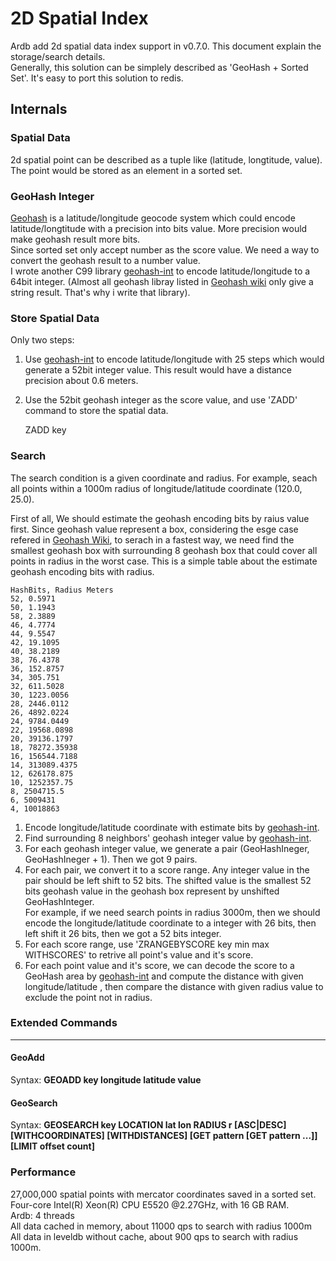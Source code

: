 # 2D Spatial Index #
Ardb add 2d spatial data index support in v0.7.0. This document explain the storage/search details.   
Generally, this solution can be simplely described as 'GeoHash + Sorted Set'. It's easy to port this solution to redis. 
 
## Internals ##
### Spatial Data ###
2d spatial point can be described as a tuple like (latitude, longtitude, value). The point would be stored as an element in a sorted set.
### GeoHash Integer ###
[Geohash](http://en.wikipedia.org/wiki/Geohash) is a latitude/longitude geocode system which could encode latitude/longtitude with a precision into bits value. More precision would make geohash result more bits.  
Since sorted set only accept number as the score value. We need a way to convert the geohash result to a number value.  
I wrote another C99 library [geohash-int](https://github.com/yinqiwen/geohash-int) to encode latitude/longitude to a 64bit integer.  (Almost all geohash libray listed in [Geohash wiki](http://en.wikipedia.org/wiki/Geohash) only give a string result. That's why i write that library).  

### Store Spatial Data ###
Only two steps:  
1. Use [geohash-int](https://github.com/yinqiwen/geohash-int) to encode latitude/longitude with 25 steps which would generate a 52bit integer value. This result would have a distance precision about 0.6 meters.  
2. Use the 52bit geohash integer as the score value, and use 'ZADD' command to store the spatial data.
   
    ZADD key <GeoHash50Bits>  <value>
### Search  ###
The search condition is a given coordinate and radius. For example, seach all points within a 1000m radius of longitude/latitude coordinate (120.0, 25.0).  

First of all, We should estimate the geohash encoding bits by raius value first. Since geohash value represent a box, considering the esge case refered in [Geohash Wiki](http://en.wikipedia.org/wiki/Geohash), to serach in a fastest way, we need find the smallest geohash box with surrounding 8 geohash box that could cover all points in radius in the worst case. This is a simple table about the estimate geohash encoding bits with radius.
    
    HashBits, Radius Meters
    52, 0.5971
    50, 1.1943
    58, 2.3889
    46, 4.7774
    44, 9.5547
    42, 19.1095
    40, 38.2189
    38, 76.4378
    36, 152.8757
    34, 305.751
    32, 611.5028
    30, 1223.0056
    28, 2446.0112
    26, 4892.0224 
    24, 9784.0449
    22, 19568.0898
    20, 39136.1797
    18, 78272.35938
    16, 156544.7188
    14, 313089.4375
    12, 626178.875
    10, 1252357.75
    8, 2504715.5
    6, 5009431
    4, 10018863

1. Encode longitude/latitude coordinate with estimate bits by [geohash-int](https://github.com/yinqiwen/geohash-int).  
2. Find surrounding 8 neighbors' geohash integer value by [geohash-int](https://github.com/yinqiwen/geohash-int).
3. For each geohash integer value, we generate a pair (GeoHashIneger, GeoHashIneger + 1). Then we got 9 pairs.  
4. For each pair, we convert it to a score range. Any integer value in the pair should be left shift to 52 bits. The shifted value is the smallest 52 bits geohash value in the geohash box represent by unshifted GeoHashInteger.    
   For example, if we need search points in radius 3000m, then we should encode the  longitude/latitude coordinate to a integer with 26 bits, then left shift it 26 bits, then we got a 52 bits integer.
5. For each score range, use 'ZRANGEBYSCORE key min max WITHSCORES' to retrive all point's value and it's score.
6. For each point value and it's score, we can decode the score to a GeoHash area by [geohash-int](https://github.com/yinqiwen/geohash-int) and compute the distance with given longitude/latitude , then compare the distance with given radius value to exclude the point not in radius.


### Extended Commands ###
----------

#### GeoAdd ####
Syntax: **GEOADD key longitude latitude value**  

#### GeoSearch ####
Syntax: **GEOSEARCH key LOCATION lat lon RADIUS r [ASC|DESC] [WITHCOORDINATES] [WITHDISTANCES] [GET pattern [GET pattern ...]] [LIMIT offset count]**  

### Performance
27,000,000 spatial points with mercator coordinates saved in a sorted set.  
Four-core Intel(R) Xeon(R) CPU E5520 @2.27GHz, with 16 GB RAM.  
Ardb: 4 threads    
All data cached in memory, about 11000 qps to search with radius 1000m  
All data in leveldb without cache, about 900 qps to search with radius 1000m.

